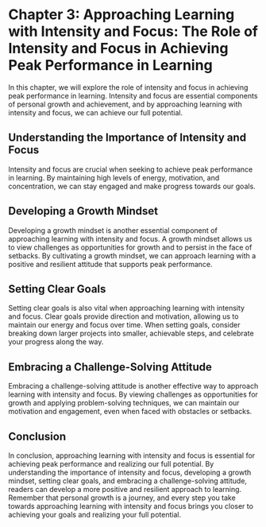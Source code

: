 Chapter 3: Approaching Learning with Intensity and Focus: The Role of Intensity and Focus in Achieving Peak Performance in Learning
===================================================================================================================================

In this chapter, we will explore the role of intensity and focus in achieving peak performance in learning. Intensity and focus are essential components of personal growth and achievement, and by approaching learning with intensity and focus, we can achieve our full potential.

Understanding the Importance of Intensity and Focus
---------------------------------------------------

Intensity and focus are crucial when seeking to achieve peak performance in learning. By maintaining high levels of energy, motivation, and concentration, we can stay engaged and make progress towards our goals.

Developing a Growth Mindset
---------------------------

Developing a growth mindset is another essential component of approaching learning with intensity and focus. A growth mindset allows us to view challenges as opportunities for growth and to persist in the face of setbacks. By cultivating a growth mindset, we can approach learning with a positive and resilient attitude that supports peak performance.

Setting Clear Goals
-------------------

Setting clear goals is also vital when approaching learning with intensity and focus. Clear goals provide direction and motivation, allowing us to maintain our energy and focus over time. When setting goals, consider breaking down larger projects into smaller, achievable steps, and celebrate your progress along the way.

Embracing a Challenge-Solving Attitude
--------------------------------------

Embracing a challenge-solving attitude is another effective way to approach learning with intensity and focus. By viewing challenges as opportunities for growth and applying problem-solving techniques, we can maintain our motivation and engagement, even when faced with obstacles or setbacks.

Conclusion
----------

In conclusion, approaching learning with intensity and focus is essential for achieving peak performance and realizing our full potential. By understanding the importance of intensity and focus, developing a growth mindset, setting clear goals, and embracing a challenge-solving attitude, readers can develop a more positive and resilient approach to learning. Remember that personal growth is a journey, and every step you take towards approaching learning with intensity and focus brings you closer to achieving your goals and realizing your full potential.


